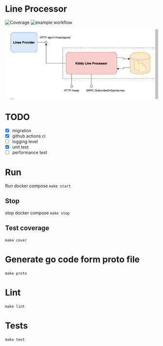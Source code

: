 # Line Processor
![Coverage](https://img.shields.io/badge/Coverage-99.1%25-brightgreen)
![example workflow](https://github.com/col3name/kiddy-sport-line/actions/workflows/prod.yml/badge.svg)

![architecture](docs/img/arch.png "Architecture")

# TODO
- [x] migration
- [x] github actions ci
- [ ] logging level
- [x] unit test 
- [ ] performance test

# Run
Run docker compose
`make start`

## Stop
stop docker compose
`make stop`

## Test coverage
`make cover`
# Generate go code form proto file
`make proto`
# Lint
`make lint`

# Tests 
`make test`
